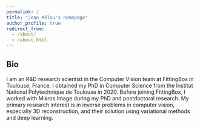 ```yaml
---
permalink: /
title: "Jean Mélou's homepage"
author_profile: true
redirect_from: 
  - /about/
  - /about.html
---
```


Bio
------
I am an R&D research scientist in the Computer Vision team at FittingBox in Toulouse, France. I obtained my PhD in Computer Science from the Institut National Polytechnique de Toulouse in 2020. Before joining FittingBox, I worked with Mikros Image during my PhD and postdoctoral research.
My primary research interest is in inverse problems in computer vision, especially 3D reconstruction, and their solution using variational methods and deep learning.